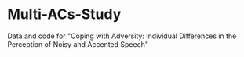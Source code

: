 # Multi-ACs-Study
Data and code for "Coping with Adversity: Individual Differences in the Perception of Noisy and Accented Speech"
